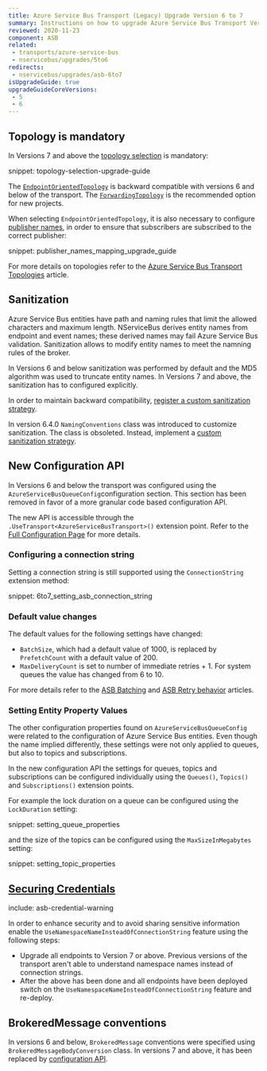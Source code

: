 ```yaml
---
title: Azure Service Bus Transport (Legacy) Upgrade Version 6 to 7
summary: Instructions on how to upgrade Azure Service Bus Transport Version 6 to 7.
reviewed: 2020-11-23
component: ASB
related:
 - transports/azure-service-bus
 - nservicebus/upgrades/5to6
redirects:
 - nservicebus/upgrades/asb-6to7
isUpgradeGuide: true
upgradeGuideCoreVersions:
 - 5
 - 6
---
```



## Topology is mandatory

In Versions 7 and above the [topology selection](/transports/azure-service-bus/legacy/topologies.md) is mandatory:

snippet: topology-selection-upgrade-guide

The [`EndpointOrientedTopology`](/transports/azure-service-bus/legacy/topologies.md#versions-7-and-above-endpoint-oriented-topology) is backward compatible with versions 6 and below of the transport. The [`ForwardingTopology`](/transports/azure-service-bus/legacy/topologies.md#versions-7-and-above-forwarding-topology) is the recommended option for new projects.

When selecting `EndpointOrientedTopology`, it is also necessary to configure [publisher names](/transports/azure-service-bus/legacy/publisher-names-configuration.md), in order to ensure that subscribers are subscribed to the correct publisher:

snippet: publisher_names_mapping_upgrade_guide

For more details on topologies refer to the [Azure Service Bus Transport Topologies](/transports/azure-service-bus/legacy/topologies.md) article.


## Sanitization

Azure Service Bus entities have path and naming rules that limit the allowed characters and maximum length.  NServiceBus derives entity names from endpoint and event names; these derived names may fail Azure Service Bus validation. Sanitization allows to modify entity names to meet the namning rules of the broker.

In Versions 6 and below sanitization was performed by default and the MD5 algorithm was used to truncate entity names. In Versions 7 and above, the sanitization has to configured explicitly.

In order to maintain backward compatibility, [register a custom sanitization strategy](/transports/azure-service-bus/legacy/sanitization.md#automated-sanitization-backward-compatibility-with-versions-6-and-below).

In version 6.4.0 `NamingConventions` class was introduced to customize sanitization. The class is obsoleted. Instead, implement a [custom sanitization strategy](/transports/azure-service-bus/legacy/sanitization.md#sanitization).


## New Configuration API

In Versions 6 and below the transport was configured using the `AzureServiceBusQueueConfig`configuration section. This section has been removed in favor of a more granular code based configuration API.

The new API is accessible through the `.UseTransport<AzureServiceBusTransport>()` extension point. Refer to the [Full Configuration Page](/transports/azure-service-bus/legacy/configuration/full.md) for more details.


### Configuring a connection string

Setting a connection string is still supported using the `ConnectionString` extension method:

snippet: 6to7_setting_asb_connection_string


### Default value changes

The default values for the following settings have changed:

 * `BatchSize`, which had a default value of 1000, is replaced by `PrefetchCount` with a default value of 200. 
 * `MaxDeliveryCount` is set to number of immediate retries + 1. For system queues the value has changed from 6 to 10.

For more details refer to the [ASB Batching](/transports/azure-service-bus/legacy/batching.md) and [ASB Retry behavior](/transports/azure-service-bus/legacy/retries.md) articles. 

### Setting Entity Property Values

The other configuration properties found on `AzureServiceBusQueueConfig` were related to the configuration of Azure Service Bus entities. Even though the name implied differently, these settings were not only applied to queues, but also to topics and subscriptions.

In the new configuration API the settings for queues, topics and subscriptions can be configured individually using the `Queues()`, `Topics()` and `Subscriptions()` extension points.

For example the lock duration on a queue can be configured using the `LockDuration` setting:

snippet: setting_queue_properties

and the size of the topics can be configured using the `MaxSizeInMegabytes` setting:

snippet: setting_topic_properties


## [Securing Credentials](/transports/azure-service-bus/legacy/securing-connection-strings.md)

include: asb-credential-warning

In order to enhance security and to avoid sharing sensitive information enable the `UseNamespaceNameInsteadOfConnectionString` feature using the following steps:

 * Upgrade all endpoints to Version 7 or above. Previous versions of the transport aren't able to understand namespace names instead of connection strings.
 * After the above has been done and all endpoints have been deployed switch on the `UseNamespaceNameInsteadOfConnectionString` feature and re-deploy.


## BrokeredMessage conventions

In versions 6 and below, `BrokeredMessage` conventions were specified using `BrokeredMessageBodyConversion` class. In versions 7 and above, it has been replaced by [configuration API](/transports/azure-service-bus/legacy/brokered-message-creation.md).
